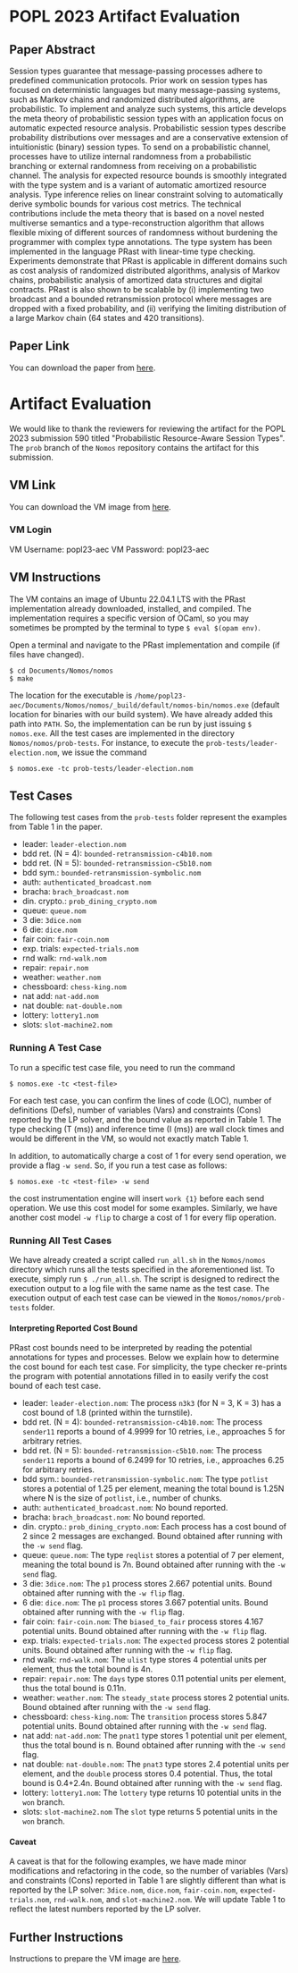 # POPL 2023 Artifact Evaluation

## Paper Abstract
Session types guarantee that message-passing processes adhere to predefined communication protocols. Prior work on session types has focused on deterministic languages but many message-passing systems, such as Markov chains and randomized distributed algorithms, are probabilistic. To implement and analyze such systems, this article develops the meta theory of probabilistic session types with an application focus on automatic expected resource analysis. Probabilistic session types describe probability distributions over messages and are a conservative extension of intuitionistic (binary) session types. To send on a probabilistic channel, processes have to utilize internal randomness from a probabilistic branching or external randomness from receiving on a probabilistic channel. The analysis for expected resource bounds is smoothly integrated with the type system and is a variant of automatic amortized resource analysis. Type inference relies on linear constraint solving to automatically derive symbolic bounds for various cost metrics. The technical contributions include the meta theory that is based on a novel nested multiverse semantics and a type-reconstruction algorithm that allows flexible mixing of different sources of randomness without burdening the programmer with complex type annotations. The type system has been implemented in the language PRast with linear-time type checking. Experiments demonstrate that PRast is applicable in different domains such as cost analysis of randomized distributed algorithms, analysis of Markov chains, probabilistic analysis of amortized data structures and digital contracts. PRast is also shown to be scalable by (i) implementing two broadcast and a bounded retransmission protocol where messages are dropped with a fixed probability, and (ii) verifying the limiting distribution of a large Markov chain (64 states and 420 transitions).

## Paper Link
You can download the paper from [here](https://sandbox.zenodo.org/record/1111274/files/popl23-paper590.pdf?download=1).

# Artifact Evaluation
We would like to thank the reviewers for reviewing the artifact for the POPL 2023 submission 590 titled "Probabilistic Resource-Aware Session Types".
The `prob` branch of the `Nomos` repository contains the artifact for this submission.

## VM Link
You can download the VM image from [here](https://sandbox.zenodo.org/api/files/8acfea2b-10a4-4efc-8eed-770e9219e66b/ubuntu-popl23-submission-590.ova).

### VM Login

VM Username: popl23-aec
VM Password: popl23-aec

## VM Instructions
The VM contains an image of Ubuntu 22.04.1 LTS with the PRast implementation already downloaded, installed, and compiled. The implementation requires a specific version of OCaml, so you may sometimes be prompted by the terminal to type `$ eval $(opam env)`.

Open a terminal and navigate to the PRast implementation and compile (if files have changed).
```
$ cd Documents/Nomos/nomos
$ make
```

The location for the executable is `/home/popl23-aec/Documents/Nomos/nomos/_build/default/nomos-bin/nomos.exe` (default location for binaries with our build system). We have already added this path into `PATH`. So, the implementation can be run by just issuing `$ nomos.exe`. All the test cases are implemented in the directory `Nomos/nomos/prob-tests`. For instance, to execute the `prob-tests/leader-election.nom`, we issue the command
```
$ nomos.exe -tc prob-tests/leader-election.nom
```

## Test Cases
The following test cases from the `prob-tests` folder represent the examples from Table 1 in the paper.

- leader: `leader-election.nom`
- bdd ret. (N = 4): `bounded-retransmission-c4b10.nom`
- bdd ret. (N = 5): `bounded-retransmission-c5b10.nom`
- bdd sym.: `bounded-retransmission-symbolic.nom`
- auth: `authenticated_broadcast.nom`
- bracha: `brach_broadcast.nom`
- din. crypto.: `prob_dining_crypto.nom`
- queue: `queue.nom` 
- 3 die: `3dice.nom`
- 6 die: `dice.nom`
- fair coin: `fair-coin.nom`
- exp. trials: `expected-trials.nom`
- rnd walk: `rnd-walk.nom`
- repair: `repair.nom`
- weather: `weather.nom`
- chessboard: `chess-king.nom`
- nat add: `nat-add.nom`
- nat double: `nat-double.nom`
- lottery: `lottery1.nom`
- slots: `slot-machine2.nom`

### Running A Test Case
To run a specific test case file, you need to run the command
```
$ nomos.exe -tc <test-file>
```
For each test case, you can confirm the lines of code (LOC), number of definitions (Defs), number of variables (Vars) and constraints (Cons) reported by the LP solver, and the bound value as reported in Table 1. The type checking (T (ms)) and inference time (I (ms)) are wall clock times and would be different in the VM, so would not exactly match Table 1.

In addition, to automatically charge a cost of 1 for every send operation, we provide a flag `-w send`. So, if you run a test case as follows:
```
$ nomos.exe -tc <test-file> -w send
```
the cost instrumentation engine will insert `work {1}` before each send operation. We use this cost model for some examples. Similarly, we have another cost model `-w flip` to charge a cost of 1 for every flip operation.

### Running All Test Cases
We have already created a script called `run_all.sh` in the `Nomos/nomos` directory which runs all the tests specified in the aforementioned list.
To execute, simply run `$ ./run_all.sh`. The script is designed to redirect the execution output to a log file with the same name as the test case. The execution output of each test case can be viewed in the `Nomos/nomos/prob-tests` folder.

#### Interpreting Reported Cost Bound
PRast cost bounds need to be interpreted by reading the potential annotations for types and processes. Below we explain how to determine the cost bound for each test case. For simplicity, the type checker re-prints the program with potential annotations filled in to easily verify the cost bound of each test case.

- leader: `leader-election.nom`: The process `n3k3` (for N = 3, K = 3) has a cost bound of 1.8 (printed within the turnstile).
- bdd ret. (N = 4): `bounded-retransmission-c4b10.nom`: The process `sender11` reports a bound of 4.9999 for 10 retries, i.e., approaches 5 for arbitrary retries.
- bdd ret. (N = 5): `bounded-retransmission-c5b10.nom`: The process `sender11` reports a bound of 6.2499 for 10 retries, i.e., approaches 6.25 for arbitrary retries.
- bdd sym.: `bounded-retransmission-symbolic.nom`: The type `potlist` stores a potential of 1.25 per element, meaning the total bound is 1.25N where N is the size of `potlist`, i.e., number of chunks.
- auth: `authenticated_broadcast.nom`: No bound reported.
- bracha: `brach_broadcast.nom`: No bound reported.
- din. crypto.: `prob_dining_crypto.nom`: Each process has a cost bound of 2 since 2 messages are exchanged. Bound obtained after running with the `-w send` flag.
- queue: `queue.nom`: The type `reqlist` stores a potential of 7 per element, meaning the total bound is 7n. Bound obtained after running with the `-w send` flag.
- 3 die: `3dice.nom`: The `p1` process stores 2.667 potential units. Bound obtained after running with the `-w flip` flag.
- 6 die: `dice.nom`: The `p1` process stores 3.667 potential units. Bound obtained after running with the `-w flip` flag.
- fair coin: `fair-coin.nom`: The `biased_to_fair` process stores 4.167 potential units. Bound obtained after running with the `-w flip` flag.
- exp. trials: `expected-trials.nom`: The `expected` process stores 2 potential units. Bound obtained after running with the `-w flip` flag.
- rnd walk: `rnd-walk.nom`: The `ulist` type stores 4 potential units per element, thus the total bound is 4n.
- repair: `repair.nom`: The `days` type stores 0.11 potential units per element, thus the total bound is 0.11n.
- weather: `weather.nom`: The `steady_state` process stores 2 potential units. Bound obtained after running with the `-w send` flag.
- chessboard: `chess-king.nom`: The `transition` process stores 5.847 potential units. Bound obtained after running with the `-w send` flag.
- nat add: `nat-add.nom`: The `pnat1` type stores 1 potential unit per element, thus the total bound is n. Bound obtained after running with the `-w send` flag.
- nat double: `nat-double.nom`: The `pnat3` type stores 2.4 potential units per element, and the `double` process stores 0.4 potential. Thus, the total bound is 0.4+2.4n. Bound obtained after running with the `-w send` flag.
- lottery: `lottery1.nom`: The `lottery` type returns 10 potential units in the `won` branch.
- slots: `slot-machine2.nom` The `slot` type returns 5 potential units in the `won` branch.

#### Caveat
A caveat is that for the following examples, we have made minor modifications and refactoring in the code, so the number of variables (Vars) and constraints (Cons) reported in Table 1 are slightly different than what is reported by the LP solver: `3dice.nom`, `dice.nom`, `fair-coin.nom`, `expected-trials.nom`, `rnd-walk.nom`, and `slot-machine2.nom`. We will update Table 1 to reflect the latest numbers reported by the LP solver.

## Further Instructions
Instructions to prepare the VM image are [here](https://github.com/ankushdas/Nomos/blob/prob/BUILD.md).

